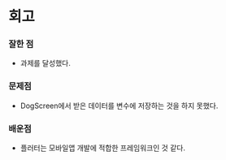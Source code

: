 # 회고
### 잘한 점
- 과제를 달성했다.

### 문제점
- DogScreen에서 받은 데이터를 변수에 저장하는 것을 하지 못했다.

### 배운점
- 플러터는 모바일앱 개발에 적합한 프레임워크인 것 같다.